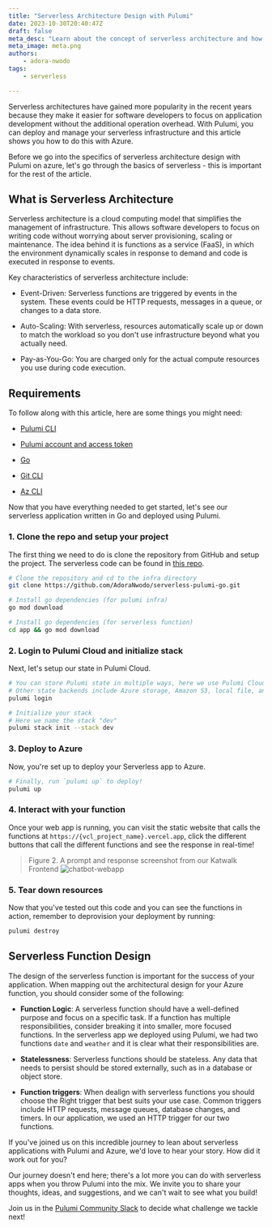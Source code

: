 ```yaml
---
title: "Serverless Architecture Design with Pulumi"
date: 2023-10-30T20:40:47Z
draft: false
meta_desc: "Learn about the concept of serverless architecture and how to use Pulumi and Go to create your Azure serverless application"
meta_image: meta.png
authors:
    - adora-nwodo
tags:
    - serverless

---
```


Serverless architectures have gained more popularity in the recent years because they make it easier for software developers to focus on application development without the additional operation overhead. With Pulumi, you can deploy and manage your serverless infrastructure and this article shows you how to do this with Azure.

Before we go into the specifics of serverless architecture design with Pulumi on azure, let's go
through the basics of serverless - this is important for the rest of the article.

## What is Serverless Architecture

Serverless architecture is a cloud computing model that simplifies the management of infrastructure. This allows software developers to focus on writing code without worrying
about server provisioning, scaling or maintenance. The idea behind it is functions as a service (FaaS), in which the environment dynamically scales in response to demand and code is executed in response to events.

Key characteristics of serverless architecture include:

- Event-Driven: Serverless functions are triggered by events in the system. These events could be HTTP requests, messages in a queue, or changes to a data store.

- Auto-Scaling: With serverless, resources automatically scale up or down to match the workload so you don't use infrastructure beyond what you actually need.

- Pay-as-You-Go: You are charged only for the actual compute resources you use during code execution.

## Requirements

To follow along with this article, here are some things you might need:

- [Pulumi CLI](https://www.pulumi.com/docs/install/)

- [Pulumi account and access token](https://app.pulumi.com/signup)

- [Go](https://go.dev/doc/install)

- [Git CLI](https://git-scm.com/book/en/v2/Getting-Started-Installing-Git)

- [Az CLI](https://learn.microsoft.com/en-us/cli/azure/install-azure-cli)

Now that you have everything needed to get started, let's see our serverless application written in Go and deployed using Pulumi.

### 1. Clone the repo and setup your project

The first thing we need to do is clone the repository from GitHub and setup the project. The serverless code can be found in [this repo](https://github.com/AdoraNwodo/serverless-pulumi-go).

```bash
# Clone the repository and cd to the infra directory
git clone https://github.com/AdoraNwodo/serverless-pulumi-go.git

# Install go dependencies (for pulumi infra)
go mod download

# Install go dependencies (for serverless function)
cd app && go mod download
```

### 2. Login to Pulumi Cloud and initialize stack

Next, let's setup our state in Pulumi Cloud.

```bash
# You can store Pulumi state in multiple ways, here we use Pulumi Cloud
# Other state backends include Azure storage, Amazon S3, local file, and more
pulumi login

# Initialize your stack
# Here we name the stack "dev"
pulumi stack init --stack dev
```

### 3. Deploy to Azure

Now, you're set up to deploy your Serverless app to Azure.

```bash
# Finally, run `pulumi up` to deploy!
pulumi up
```

### 4. Interact with your function

Once your web app is running, you can visit the static website that calls the functions at `https://{vcl_project_name}.vercel.app`, click the different buttons that call the different functions and see the response in real-time!

> Figure 2. A prompt and response screenshot from our Katwalk Frontend
![chatbot-webapp](./chatbot-webapp.png)

### 5. Tear down resources

Now that you've tested out this code and you can see the functions in action, remember to deprovision your deployment by running:

```bash
pulumi destroy
```

## Serverless Function Design

The design of the serverless function is important for the success of your application. When mapping out the architectural design for your Azure function, you should consider some of the following:

- **Function Logic**: A serverless function should have a well-defined purpose and focus on a specific task. If a function has multiple responsibilities, consider breaking it into smaller, more focused functions. In the serverless app we deployed using Pulumi, we had two functions `date` and `weather` and it is clear what their responsibilities are.

- **Statelessness**: Serverless functions should be stateless. Any data that needs to persist should be stored externally, such as in a database or object store.

- **Function triggers**: When dealign with serverless functions you should choose the Right trigger that best suits your use case. Common triggers include HTTP requests, message queues, database changes, and timers. In our application, we used an HTTP trigger for our two functions.

If you've joined us on this incredible journey to lean about serverless applications with Pulumi and Azure, we'd love to hear your story. How did it work out for you?

Our journey doesn't end here; there's a lot more you can do with serverless apps when you throw Pulumi into the mix. We invite you to share your thoughts, ideas, and suggestions, and we can't wait to see what you build!

Join us in the [Pulumi Community Slack](https://slack.pulumi.com) to decide what challenge we tackle next!
